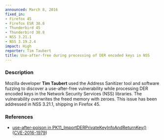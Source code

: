 ```yaml
---
announced: March 8, 2016
fixed_in:
- Firefox 45
- Firefox ESR 38.8
- Thunderbird 45
- Thunderbird 38.8
- NSS 3.21.1
- NSS 3.19.2.4
impact: High
reporter: Tim Taubert
title: Use-after-free during processing of DER encoded keys in NSS
---
```


<h3>Description</h3>

<p>Mozilla developer <strong>Tim Taubert</strong> used the Address Sanitizer tool and
software fuzzing to discover a use-after-free vulnerability while processing DER encoded
keys in the Network Security Services (NSS) libraries. The vulnerability overwrites the
freed memory with zeroes. This issue has been addressed in NSS 3.21.1, shipping in Firefox
45.
</p>

<h3>References</h3>

<ul>
  <li><a href="https://bugzilla.mozilla.org/show_bug.cgi?id=1185033">
       use-after-poison in PK11_ImportDERPrivateKeyInfoAndReturnKey() </a>
(<a href="http://cve.mitre.org/cgi-bin/cvename.cgi?name=CVE-2016-1979"
class="ex-ref">CVE-2016-1979</a>)</li>
</ul>

